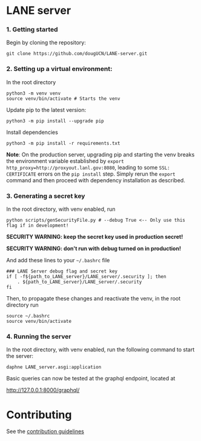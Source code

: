 # LANE server

### 1. Getting started

Begin by cloning the repository:

```
git clone https://github.com/dougUCN/LANE-server.git
```

### 2. Setting up a virtual environment:

In the root directory

```
python3 -m venv venv
source venv/bin/activate # Starts the venv
```

Update pip to the latest version:

```
python3 -m pip install --upgrade pip
```

Install dependencies

```
python3 -m pip install -r requirements.txt
```

**Note**: On the production server, upgrading pip and starting the venv breaks the environment variable established by `export http_proxy=http://proxyout.lanl.gov:8080`, leading to some `SSL: CERTIFICATE` errors on the `pip install` step. Simply rerun the `export` command and then proceed with dependency installation as described.

### 3. Generating a secret key

In the root directory, with venv enabled, run

```
python scripts/genSecurityFile.py # --debug True <-- Only use this flag if in development!
```

**SECURITY WARNING: keep the secret key used in production secret!**

**SECURITY WARNING: don't run with debug turned on in production!**

And add these lines to your `~/.bashrc` file

```
### LANE Server debug flag and secret key
if [ -f${path_to_LANE_server}/LANE_server/.security ]; then
    . ${path_to_LANE_server}/LANE_server/.security
fi
```

Then, to propagate these changes and reactivate the venv, in the root directory run

```
source ~/.bashrc
source venv/bin/activate
```

### 4. Running the server

In the root directory, with venv enabled, run the following command to start the server:

```
daphne LANE_server.asgi:application
```

Basic queries can now be tested at the graphql endpoint, located at

http://127.0.0.1:8000/graphql/

# Contributing

See the [contribution guidelines](CONTRIBUTING.md)
